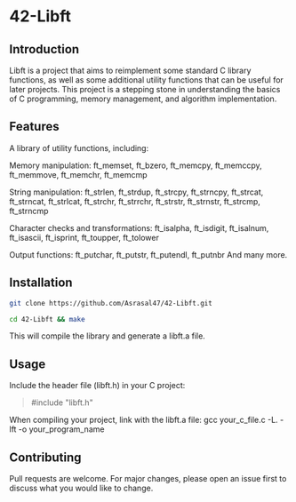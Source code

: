# 42-Libft

## Introduction
Libft is a project that aims to reimplement some standard C library functions, as well as some additional utility functions that can be useful for later projects. This project is a stepping stone in understanding the basics of C programming, memory management, and algorithm implementation.


## Features
A library of utility functions, including:

Memory manipulation: ft_memset, ft_bzero, ft_memcpy, ft_memccpy, ft_memmove, ft_memchr, ft_memcmp

String manipulation: ft_strlen, ft_strdup, ft_strcpy, ft_strncpy, ft_strcat, ft_strncat, ft_strlcat, ft_strchr, ft_strrchr, ft_strstr, ft_strnstr, ft_strcmp, ft_strncmp

Character checks and transformations: ft_isalpha, ft_isdigit, ft_isalnum, ft_isascii, ft_isprint, ft_toupper, ft_tolower

Output functions: ft_putchar, ft_putstr, ft_putendl, ft_putnbr
And many more.

## Installation
```sh
git clone https://github.com/Asrasal47/42-Libft.git
```
```sh
cd 42-Libft && make
```
This will compile the library and generate a libft.a file.


## Usage
Include the header file (libft.h) in your C project:
>#include "libft.h"

When compiling your project, link with the libft.a file:
gcc your_c_file.c -L. -lft -o your_program_name

## Contributing
Pull requests are welcome. For major changes, please open an issue first to discuss what you would like to change.
